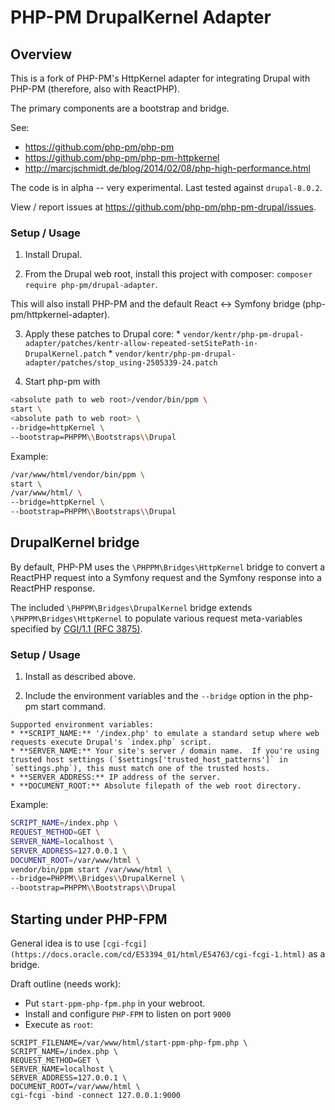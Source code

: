 # PHP-PM DrupalKernel Adapter

## Overview

This is a fork of PHP-PM's HttpKernel adapter for integrating Drupal with PHP-PM (therefore, also with ReactPHP).

The primary components are a bootstrap and bridge.

See:
* https://github.com/php-pm/php-pm
* https://github.com/php-pm/php-pm-httpkernel
* http://marcjschmidt.de/blog/2014/02/08/php-high-performance.html

The code is in alpha -- very experimental.  Last tested against `drupal-8.0.2`.

View / report issues at https://github.com/php-pm/php-pm-drupal/issues.

### Setup / Usage

  1. Install Drupal.

  2. From the Drupal web root, install this project with composer: `composer require php-pm/drupal-adapter`.

  This will also install PHP-PM and the default React <-> Symfony bridge (php-pm/httpkernel-adapter).

  3. Apply these patches to Drupal core:
    * `vendor/kentr/php-pm-drupal-adapter/patches/kentr-allow-repeated-setSitePath-in-DrupalKernel.patch`
    * `vendor/kentr/php-pm-drupal-adapter/patches/stop_using-2505339-24.patch`

  4. Start php-pm with

```bash
<absolute path to web root>/vendor/bin/ppm \
start \
<absolute path to web root> \
--bridge=httpKernel \
--bootstrap=PHPPM\\Bootstraps\\Drupal
```

Example:
```bash
/var/www/html/vendor/bin/ppm \
start \
/var/www/html/ \
--bridge=httpKernel \
--bootstrap=PHPPM\\Bootstraps\\Drupal
```

## DrupalKernel bridge
By default, PHP-PM uses the `\PHPPM\Bridges\HttpKernel` bridge to convert a ReactPHP request into a Symfony request and the Symfony response into a ReactPHP response.

The included `\PHPPM\Bridges\DrupalKernel` bridge extends `\PHPPM\Bridges\HttpKernel` to populate various request meta-variables specified by [CGI/1.1 (RFC 3875)](http://www.faqs.org/rfcs/rfc3875.html).

### Setup / Usage

  1. Install as described above.

  2. Include the environment variables and the `--bridge` option in the php-pm start command.

    Supported environment variables:
    * **SCRIPT_NAME:** '/index.php' to emulate a standard setup where web requests execute Drupal's `index.php` script.
    * **SERVER_NAME:** Your site's server / domain name.  If you're using trusted host settings (`$settings['trusted_host_patterns']` in `settings.php`), this must match one of the trusted hosts.
    * **SERVER_ADDRESS:** IP address of the server.
    * **DOCUMENT_ROOT:** Absolute filepath of the web root directory.

Example:

```bash
SCRIPT_NAME=/index.php \
REQUEST_METHOD=GET \
SERVER_NAME=localhost \
SERVER_ADDRESS=127.0.0.1 \
DOCUMENT_ROOT=/var/www/html \
vendor/bin/ppm start /var/www/html \
--bridge=PHPPM\\Bridges\\DrupalKernel \
--bootstrap=PHPPM\\Bootstraps\\Drupal
```

## Starting under PHP-FPM

General idea is to use `[cgi-fcgi](https://docs.oracle.com/cd/E53394_01/html/E54763/cgi-fcgi-1.html)` as a bridge.

Draft outline (needs work):

* Put `start-ppm-php-fpm.php` in your webroot.
* Install and configure `PHP-FPM` to listen on port `9000`
* Execute as `root`:

```
SCRIPT_FILENAME=/var/www/html/start-ppm-php-fpm.php \
SCRIPT_NAME=/index.php \
REQUEST_METHOD=GET \
SERVER_NAME=localhost \
SERVER_ADDRESS=127.0.0.1 \
DOCUMENT_ROOT=/var/www/html \
cgi-fcgi -bind -connect 127.0.0.1:9000
```
